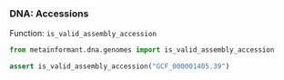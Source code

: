 ### DNA: Accessions

Function: `is_valid_assembly_accession`

```python
from metainformant.dna.genomes import is_valid_assembly_accession

assert is_valid_assembly_accession("GCF_000001405.39")
```


